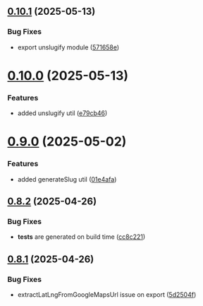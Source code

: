 ## [0.10.1](https://github.com/devlargs/largs-utils/compare/v0.10.0...v0.10.1) (2025-05-13)


### Bug Fixes

* export unslugify module ([571658e](https://github.com/devlargs/largs-utils/commit/571658ee37048cbb918bf3f5a1d181f49957169a))



# [0.10.0](https://github.com/devlargs/largs-utils/compare/v0.9.0...v0.10.0) (2025-05-13)


### Features

* added unslugify util ([e79cb46](https://github.com/devlargs/largs-utils/commit/e79cb46d5ba53bd4f5a9f214078851bf1ad079e1))



# [0.9.0](https://github.com/devlargs/largs-utils/compare/v0.8.2...v0.9.0) (2025-05-02)


### Features

* added generateSlug util ([01e4afa](https://github.com/devlargs/largs-utils/commit/01e4afa9d65b23700d5939e5bc39b3b611c5a8ed))



## [0.8.2](https://github.com/devlargs/largs-utils/compare/v0.8.1...v0.8.2) (2025-04-26)


### Bug Fixes

* __tests__ are generated on build time ([cc8c221](https://github.com/devlargs/largs-utils/commit/cc8c221b21a13a4aabe42d3785c965b01dd31217))



## [0.8.1](https://github.com/devlargs/largs-utils/compare/v0.8.0...v0.8.1) (2025-04-26)


### Bug Fixes

* extractLatLngFromGoogleMapsUrl issue on export ([5d2504f](https://github.com/devlargs/largs-utils/commit/5d2504fb5b10672311c3d636d428617d63c539ce))



